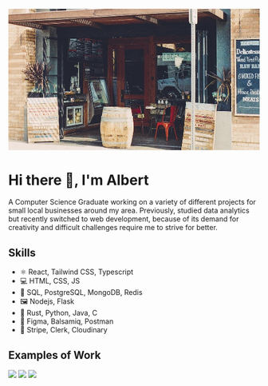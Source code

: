 ![](https://github.com/Alberyt/alberyt/blob/main/background.jfif)

# Hi there 👋, I'm Albert
A Computer Science Graduate working on a variety of different projects for small local businesses around my area. Previously, studied data analytics but recently switched to web development, because of its demand for creativity and difficult challenges require me to strive for better.

## Skills 
* ⚛️ React, Tailwind CSS, Typescript
* 💻 HTML, CSS, JS
* 💾 SQL, PostgreSQL, MongoDB, Redis
* 🖼️ Nodejs, Flask
* 🔣 Rust, Python, Java, C
* 🧰 Figma, Balsamiq, Postman
* 🦦 Stripe, Clerk, Cloudinary
  
## Examples of Work
<div class="display: flex; margin-left: 1.25rem; flex-direction: row; ">
  <img src="https://github.com/Alberyt/alberyt/blob/main/bottle-o.gif" width="250">
  <img src="https://github.com/Alberyt/alberyt/blob/main/vale.gif" width="250">
  <img src="https://github.com/Alberyt/alberyt/blob/main/dlitax.gif" width="250">
</div>
